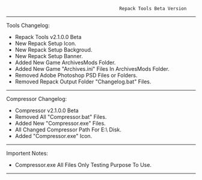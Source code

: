                                               Repack Tools Beta Version
****************************************************************************************************************************************************
Tools Changelog:
- Repack Tools v2.1.0.0 Beta
- New Repack Setup Icon.
- New Repack Setup Backgroud.
- New Repack Setup Banner.
- Added New Game ArchivesMods Folder.
- Added New Game "Archives.ini" Files In ArchivesMods Folder.
- Removed Adobe Photoshop PSD Files or Folders.
- Removed Repack Output Folder "Changelog.bat" Files.
****************************************************************************************************************************************************
Compressor Changelog:
- Compressor v2.1.0.0 Beta
- Removed All "Compressor.bat" Files.
- Added New "Compressor.exe" Files.
- All Changed Compressor Path For E:\ Disk.
- Added "Compressor.exe" Icon.
****************************************************************************************************************************************************
Importent Notes:
- Compressor.exe All Files Only Testing Purpose To Use.
****************************************************************************************************************************************************
